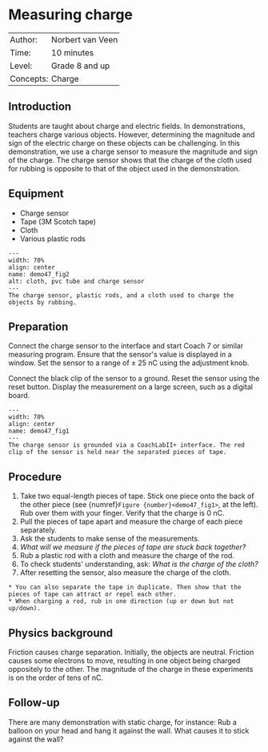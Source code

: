 # Measuring charge

<table style="width: 100%; border-collapse: collapse; border: none;">
     <tr style="background-color: var(--background-color);">
        <td style="text-align: left; padding: 3px; border: none; color: var(--text-color)">Author:</td>
        <td style="text-align: left; padding: 3px; border: none; color: var(--text-color)">Norbert van Veen</td>
    </tr>
    <tr style="background-color: var(--background-color);">
        <td style="text-align: left; padding: 3px; border: none; color: var(--text-color)">Time:</td>
        <td style="text-align: left; padding: 3px; border: none; color: var(--text-color)">10 minutes</td>
    </tr>
    <tr style="background-color: var(--background-color);">
        <td style="text-align: left; padding: 3px; border: none; color: var(--text-color)">Level:</td>
        <td style="text-align: left; padding: 3px; border: none; color: var(--text-color)">Grade 8 and up</td>
    </tr>
     <tr style="background-color: var(--background-color);">
        <td style="text-align: left; padding: 3px; border: none; color: var(--text-color)">Concepts:</td>
        <td style="text-align: left; padding: 3px; border: none; color: var(--text-color)">Charge</td>
    </tr>
</table>

## Introduction
Students are taught about charge and electric fields. In demonstrations, teachers charge various objects. However, determining the magnitude and sign of the electric charge on these objects can be challenging. In this demonstration, we use a charge sensor to measure the magnitude and sign of the charge. The charge sensor shows that the charge of the cloth used for rubbing is opposite to that of the object used in the demonstration.

## Equipment
* Charge sensor
* Tape (3M Scotch tape)
* Cloth
* Various plastic rods

```{figure} demo47_figure2.jpg
---
width: 70%
align: center
name: demo47_fig2
alt: cloth, pvc tube and charge sensor
---
The charge sensor, plastic rods, and a cloth used to charge the objects by rubbing.
```

## Preparation
Connect the charge sensor to the interface and start Coach 7 or similar measuring program. Ensure that the sensor's value is displayed in a window. Set the sensor to a range of $\pm$ 25 nC using the adjustment knob.

Connect the black clip of the sensor to a ground. Reset the sensor using the reset button. Display the measurement on a large screen, such as a digital board.


```{figure} demo47_figure1.jpg
---
width: 70%
align: center
name: demo47_fig1
---
The charge sensor is grounded via a CoachLabII+ interface. The red clip of the sensor is held near the separated pieces of tape.
```

## Procedure
1. Take two equal-length pieces of tape. Stick one piece onto the back of the other piece (see {numref}`Figure {number}<demo47_fig1>`, at the left). Rub over them with your finger. Verify that the charge is 0 nC.
2. Pull the pieces of tape apart and measure the charge of each piece separately.
3. Ask the students to make sense of the measurements.
4. *What will we measure if the pieces of tape are stuck back together?*
5. Rub a plastic rod with a cloth and measure the charge of the rod.
6. To check students' understanding, ask: *What is the charge of the cloth?*
7. After resetting the sensor, also measure the charge of the cloth.

```{tip}
* You can also separate the tape in duplicate. Then show that the pieces of tape can attract or repel each other.
* When charging a rod, rub in one direction (up or down but not up/down).
```

## Physics background
Friction causes charge separation. Initially, the objects are neutral. Friction causes some electrons to move, resulting in one object being charged oppositely to the other. The magnitude of the charge in these experiments is on the order of tens of nC.

## Follow-up
There are many demonstration with static charge, for instance: Rub a balloon on your head and hang it against the wall. What causes it to stick against the wall?